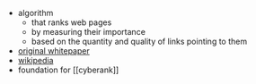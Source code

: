 - algorithm
	- that ranks web pages
	- by measuring their importance
	- based on the quantity and quality of links pointing to them
- [original whitepaper](https://cyb.ai/oracle/ask/QmbGjgK4gT6sPQP68qsEvnWpkimjbGA7GfhhjuWwqScTk9)
- [wikipedia](https://en.wikipedia.org/wiki/PageRank)
- foundation for [[cyberank]]